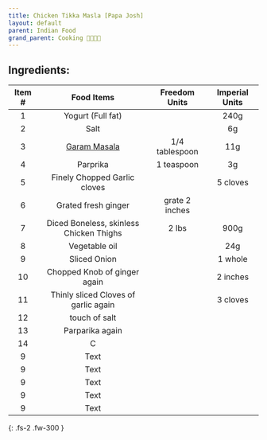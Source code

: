 ```yaml
---
title: Chicken Tikka Masla [Papa Josh]
layout: default
parent: Indian Food 
grand_parent: Cooking 🍙🍣🍱🥢
---
```


## Ingredients:

|    Item #   | <b>Food Items</b> | Freedom Units | Imperial Units |
| :---------:  | :---------: | :---------:  | :---------:  |
| 1      | Yogurt (Full fat)      |  | 240g |
| 2   | Salt        |  | 6g |
| 3   | <a href="https://hk.iherb.com/pr/frontier-co-op-organic-garam-masala-seasoning-with-cardamom-cinnamon-cloves-1-79-oz-51-g/101645">Garam Masala<a/>        | 1/4 tablespoon | 11g |
| 4   | Parprika        | 1 teaspoon | 3g |
| 5   | Finely Chopped Garlic cloves        |  | 5 cloves |
| 6   | Grated fresh ginger     | grate 2 inches |  |
| 7   | Diced Boneless, skinless Chicken Thighs        | 2 lbs | 900g |
| 8   | Vegetable oil        |  | 24g |
| 9   | Sliced Onion        |  | 1 whole |
| 10   | Chopped Knob of ginger again       |  | 2 inches |
| 11  | Thinly sliced Cloves of garlic again       |  | 3 cloves |
| 12   | touch of salt        |  |  |
| 13   | Parparika again        |  |  |
| 14   | C        |  |  |
| 9   | Text        |  |  |
| 9   | Text        |  |  |
| 9   | Text        |  |  |
| 9   | Text        |  |  |
| 9   | Text        |  |  |

{: .fs-2 .fw-300 }


